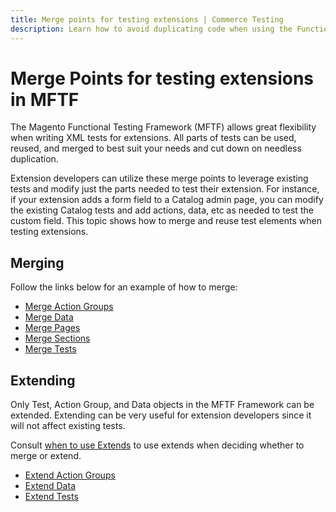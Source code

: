 ```yaml
---
title: Merge points for testing extensions | Commerce Testing
description: Learn how to avoid duplicating code when using the Functional Testing Framework to test Adobe Commerce and Magento Open Source projects.
---
```


# Merge Points for testing extensions in MFTF

The Magento Functional Testing Framework (MFTF) allows great flexibility when writing XML tests for extensions.
All parts of tests can be used, reused, and merged to best suit your needs and cut down on needless duplication.

Extension developers can utilize these merge points to leverage existing tests and modify just the parts needed to test their extension. For instance, if your extension adds a form field to a Catalog admin page, you can modify the existing Catalog tests and add actions, data, etc as needed to test the custom field.
This topic shows how to merge and reuse test elements when testing extensions.

## Merging

Follow the links below for an example of how to merge:

- [Merge Action Groups][]
- [Merge Data][]
- [Merge Pages][]
- [Merge Sections][]
- [Merge Tests][]

## Extending

Only Test, Action Group, and Data objects in the MFTF Framework can be extended.
Extending can be very useful for extension developers since it will not affect existing tests.

Consult [when to use Extends][] to use extends when deciding whether to merge or extend.

- [Extend Action Groups][]
- [Extend Data][]
- [Extend Tests][]

<!-- Link definitions -->
[when to use Extends]: ../test-writing/best-practices.md#when-to-use-extends
[Merge Action Groups]: merge-action-groups.md
[Merge Data]: merge-data.md
[Merge Pages]: merge-pages.md
[Merge Sections]: merge-sections.md
[Merge Tests]: merge-tests.md
[Extend Action Groups]: extend-action-groups.md
[Extend Data]: extend-data.md
[Extend Tests]: extend-tests.md
